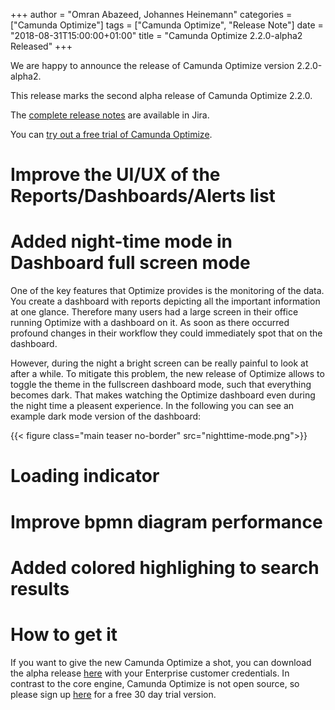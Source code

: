 +++
author = "Omran Abazeed, Johannes Heinemann"
categories = ["Camunda Optimize"]
tags = ["Camunda Optimize", "Release Note"]
date = "2018-08-31T15:00:00+01:00"
title = "Camunda Optimize 2.2.0-alpha2 Released"
+++

We are happy to announce the release of Camunda Optimize version 2.2.0-alpha2.

This release marks the second alpha release of Camunda Optimize 2.2.0.

The [complete release notes](https://app.camunda.com/jira/secure/ReleaseNote.jspa?projectId=10730&version=15334) are available in Jira.

You can [try out a free trial of Camunda Optimize](#how-to-get-it).

# Improve the UI/UX of the Reports/Dashboards/Alerts list

# Added night-time mode in Dashboard full screen mode

One of the key features that Optimize provides is the monitoring of the data. You create a dashboard with reports depicting all the important information at one glance. Therefore many users had a large screen in their office running Optimize with a dashboard on it. As soon as there occurred profound changes in their workflow they could immediately spot that on the dashboard.

However, during the night a bright screen can be really painful to look at after a while. To mitigate this problem, the new release of Optimize allows to toggle the theme in the fullscreen dashboard mode, such that everything becomes dark. That makes watching the Optimize dashboard even during the night time a pleasent experience. In the following you can see an example dark mode version of the dashboard:

{{< figure class="main teaser no-border" src="nighttime-mode.png">}}

# Loading indicator

# Improve bpmn diagram performance

# Added colored highlighing to search results

# How to get it

If you want to give the new Camunda Optimize a shot, you can download the alpha release [here](https://docs.camunda.org/enterprise/download/#camunda-optimize) with your Enterprise customer credentials. In contrast to the core engine, Camunda Optimize is not open source, so please sign up [here](https://camunda.com/download/enterprise/) for a free 30 day trial version.
